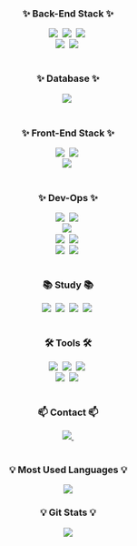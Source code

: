 <!--내용 부분-->
<h3 align="center">✨ Back-End Stack ✨</h3>
<div align="center">
  <img src="https://img.shields.io/badge/java-color.svg?style=for-the-badge&logo=openjdk&logoColor=white&color=brown" />&nbsp
  <img src="https://img.shields.io/badge/spring-20232a.svg?style=for-the-badge&logo=spring&logoColor=white&color=green" />&nbsp
  <img src="https://img.shields.io/badge/spring_boot-6DB33F.svg?style=for-the-badge&logo=springboot&logoColor=white" />&nbsp
  <br/>
    <img src="https://img.shields.io/badge/hibernate-59666C.svg?style=for-the-badge&logo=hibernate&logoColor=white" />&nbsp
  <img src="https://img.shields.io/badge/mybatis-F8DC75.svg?style=for-the-badge&logo=mybatis&logoColor=black&color=gray" />&nbsp
</div>

<br/>

<h3 align="center">✨ Database ✨</h3>
<div align="center">
  <img src="https://img.shields.io/badge/mariadb-003545.svg?style=for-the-badge&logo=mariadb&logoColor=white" />&nbsp
</div>

<br/>

<h3 align="center">✨ Front-End Stack ✨</h3>
<div align="center">
    <img src="https://img.shields.io/badge/javascript-F7DF1E.svg?style=for-the-badge&logo=javascript&logoColor=20232a" />&nbsp
    <img src="https://img.shields.io/badge/typescript-007ACC.svg?style=for-the-badge&logo=typescript&logoColor=white" />&nbsp
  <br/>
<img src="https://img.shields.io/badge/Vue.js-4FC08D?style=for-the-badge&logo=Vue.js&logoColor=white"/>&nbsp
</div>

<br>

<h3 align="center">✨ Dev-Ops ✨</h3>
<div align="center">
  <img src="https://img.shields.io/badge/tomcat-F8DC75.svg?style=for-the-badge&logo=apachetomcat&logoColor=black" />&nbsp
  <img src="https://img.shields.io/badge/nginx-%23009639.svg?style=for-the-badge&logo=nginx&logoColor=white">&nbsp
  <br/>
  <img src="https://img.shields.io/badge/docker-%230db7ed.svg?style=for-the-badge&logo=docker&logoColor=white">&nbsp
  <br/>
  <img src="https://img.shields.io/badge/gradle-02303A.svg?style=for-the-badge&logo=gradle&logoColor=white" />&nbsp
    <img src="https://img.shields.io/badge/vite-color.svg?&color=gray&style=for-the-badge&logo=Vite&logoColor=white" />&nbsp
  <br/>
    <img src="https://img.shields.io/badge/git-F05033.svg?style=for-the-badge&logo=git&logoColor=white" />&nbsp
  <img src="https://img.shields.io/badge/gitlab-FC6D26.svg?style=for-the-badge&logo=gitlab&logoColor=white" />&nbsp
</div>

<br/>

<h3 align="center">📚 Study 📚</h3>
<div align="center">
  <img src="https://img.shields.io/badge/python-3670A0?style=for-the-badge&logo=python&logoColor=ffdd54" />&nbsp
  <img src="https://img.shields.io/badge/fastapi-009688?style=for-the-badge&logo=FastAPI&logoColor=white" />&nbsp
  <img src="https://img.shields.io/badge/sqlalchemy-D71F00?style=for-the-badge&logo=SQLAlchemy&logoColor=white" />&nbsp
  <img src="https://img.shields.io/badge/pytest-0A9EDC?style=for-the-badge&logo=Pytest&logoColor=white" />&nbsp
</div>

<br>

<h3 align="center">🛠 Tools 🛠</h3>
<div align="center">
    <img src="https://img.shields.io/badge/Intelli--J-000000.svg?style=for-the-badge&logo=intellijidea&logoColor=white" />&nbsp
  <img src="https://img.shields.io/badge/pycharm-000000.svg?style=for-the-badge&logo=PyCharm&logoColor=white" />&nbsp
  <img src="https://img.shields.io/badge/VSCode-2C2C32.svg?style=for-the-badge&logo=visual-studio-code&logoColor=22ABF3" />&nbsp
  <br/>
  <img src="https://img.shields.io/badge/Notion-F3F3F3.svg?style=for-the-badge&logo=notion&logoColor=black" />&nbsp
  <img src="https://img.shields.io/badge/slack-4A154B.svg?style=for-the-badge&logo=slack&logoColor=white" />&nbsp
</div>

<br>

<h3 align="center">📫 Contact 📫</h3>
<div align="center">
  <a href="mailto:yeom220@gmail.com">
    <img
      src="https://img.shields.io/badge/yeom220@gmail.com-D14836?style=for-the-badge&logo=gmail&logoColor=white"/>&nbsp
  </a>
</div>

<br/>

<h3 align="center">💡 Most Used Languages 💡</h3>
<p align="center">
  <a href="https://github.com/yeom220">
    <img align="center" src="https://github-readme-stats.vercel.app/api/top-langs/?username=yeom220&layout=compact&show_icons=true&show_owner=true&hide_title=false&theme=&hide=" />
  </a>
</p>

<h3 align="center">💡 Git Stats 💡</h3>
<p align="center">
  <a href="https://github.com/yeom220">
    <img align="center" src="https://github-readme-stats.vercel.app/api?username=yeom220&hide=&hide_title=false&show_icons=true&include_all_commits=false&theme=material-palenight" />
  </a>
</p>
